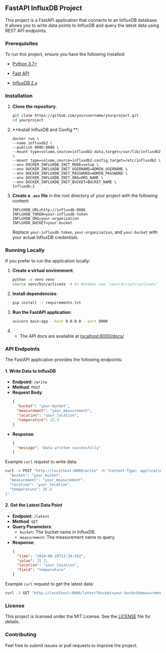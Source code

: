 
## FastAPI InfluxDB Project

This project is a FastAPI application that connects to an InfluxDB database. It allows you to write data points to InfluxDB and query the latest data using REST API endpoints.

### Prerequisites

To run this project, ensure you have the following installed:
- [Python 3.7+](https://www.python.org/)
-  [Fast API](https://fastapi.tiangolo.com)

- [InfluxDB 2.x](https://www.influxdata.com/products/influxdb/)

### Installation

1. **Clone the repository**:
   ```bash
   git clone https://github.com/yourusername/yourproject.git
   cd yourproject
   ```
2. **Install InfluxDB and Config **:
     ```
   docker run \
     --name influxdb2 \
     --publish 8086:8086 \
     --mount type=volume,source=influxdb2-data,target=/var/lib/influxdb2 \
     --mount type=volume,source=influxdb2-config,target=/etc/influxdb2 \
     --env DOCKER_INFLUXDB_INIT_MODE=setup \
     --env DOCKER_INFLUXDB_INIT_USERNAME=ADMIN_USERNAME \
     --env DOCKER_INFLUXDB_INIT_PASSWORD=ADMIN_PASSWORD \
     --env DOCKER_INFLUXDB_INIT_ORG=ORG_NAME \
     --env DOCKER_INFLUXDB_INIT_BUCKET=BUCKET_NAME \
     influxdb:2
   ```
3. **Create a `.env` file** in the root directory of your project with the following content:

   ```env
   INFLUXDB_URL=http://influxdb:8086
   INFLUXDB_TOKEN=your-influxdb-token
   INFLUXDB_ORG=your-organization
   INFLUXDB_BUCKET=your-bucket
   ```

   Replace `your-influxdb-token`, `your-organization`, and `your-bucket` with your actual InfluxDB credentials.


### Running Locally 

If you prefer to run the application locally:

1. **Create a virtual environment**:
   ```bash
   python -m venv venv
   source venv/bin/activate  # On Windows use `venv\Scripts\activate`
   ```

2. **Install dependencies**:
   ```bash
   pip install -r requirements.txt
   ```

3. **Run the FastAPI application**:
   ```bash
   uvicorn main:app --host 0.0.0.0 --port 8000
   ```

4. - The API docs are available at [localhost:8000/docs/](http://localhost:8000/api/v1/docs/)
### API Endpoints

The FastAPI application provides the following endpoints:

#### 1. Write Data to InfluxDB

- **Endpoint**: `/write`
- **Method**: `POST`
- **Request Body**:
  ```json
  {
    "bucket": "your-bucket",
    "measurement": "your_measurement",
    "location": "your_location",
    "temperature": 25.3
  }
  ```
- **Response**:
  ```json
  {
    "message": "Data written successfully"
  }
  ```

Example `curl` request to write data:
```bash
curl -X POST "http://localhost:8000/write" -H "Content-Type: application/json" -d '{
  "bucket": "your-bucket",
  "measurement": "your_measurement",
  "location": "your_location",
  "temperature": 25.3
}'
```

#### 2. Get the Latest Data Point

- **Endpoint**: `/latest`
- **Method**: `GET`
- **Query Parameters**:
  - `bucket`: The bucket name in InfluxDB.
  - `measurement`: The measurement name to query.
- **Response**:
  ```json
  {
    "time": "2024-08-29T12:34:56Z",
    "value": 25.3,
    "location": "your_location",
    "field": "temperature"
  }
  ```

Example `curl` request to get the latest data:
```bash
curl -X GET "http://localhost:8000/latest?bucket=your-bucket&measurement=your_measurement"
```


### License

This project is licensed under the MIT License. See the [LICENSE](LICENSE) file for details.

### Contributing

Feel free to submit issues or pull requests to improve the project.